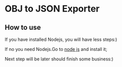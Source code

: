 <h1>OBJ to JSON Exporter</h1>



<h2>How to use</h2>


If you have installed Nodejs, you will have less steps:)

If no you need Nodejs.Go to <a href ="http://nodejs.org/">node js</a> and install it;

Next step will be later should finish some business:)
